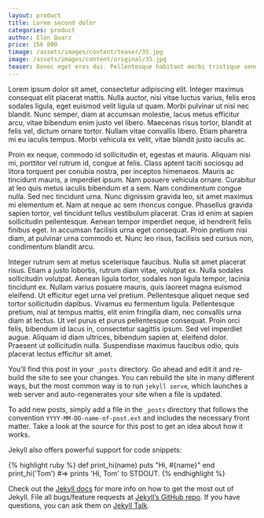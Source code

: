 ```yaml
---
layout: product
title: Lorem second dolor
categories: product
author: Elon Quarz
price: 156 000
timage: /assets/images/content/teaser/35.jpg
image: /assets/images/content/original/35.jpg
teaser: Donec eget eros dui. Pellentesque habitant morbi tristique senectus et netus et malesuada fames ac turpis egestas. Etiam leo felis, blandit eget consectetur vitae, molestie et mauris. Praesent ut venenatis felis, sit amet gravida mi. Nullam finibus ultricies turpis sit amet maximus. Nunc quis lectus leo. Duis a rutrum libero.
---
```

<p>Lorem ipsum dolor sit amet, consectetur adipiscing elit. Integer maximus consequat
elit placerat mattis. Nulla auctor, nisi vitae luctus varius, felis eros sodales
ligula, eget euismod velit ligula ut quam. Morbi pulvinar ut nisi nec blandit.
Nunc semper, diam at accumsan molestie, lacus metus efficitur arcu, vitae bibendum enim
justo vel libero. Maecenas risus tortor, blandit at felis vel, dictum ornare tortor.
Nullam vitae convallis libero. Etiam pharetra mi eu iaculis tempus. Morbi vehicula ex
velit, vitae blandit justo iaculis ac.</p>

<p>Proin ex neque, commodo id sollicitudin et, egestas et mauris. Aliquam nisi mi, porttitor
vel rutrum id, congue at felis. Class aptent taciti sociosqu ad litora torquent per conubia
nostra, per inceptos himenaeos. Mauris ac tincidunt mauris, a imperdiet ipsum.
Nam posuere vehicula ornare. Curabitur at leo quis metus iaculis bibendum et a sem.
Nam condimentum congue nulla. Sed nec tincidunt urna. Nunc dignissim gravida leo, sit
amet maximus mi elementum et. Nam at neque ac sem rhoncus congue. Phasellus gravida
sapien tortor, vel tincidunt tellus vestibulum placerat. Cras id enim at sapien sollicitudin
pellentesque. Aenean tempor imperdiet neque, id hendrerit felis finibus eget. In accumsan
facilisis urna eget consequat. Proin pretium nisi diam, at pulvinar urna commodo et. Nunc
leo risus, facilisis sed cursus non, condimentum blandit arcu.</p>

<p>Integer rutrum sem at metus scelerisque faucibus. Nulla sit amet placerat risus. Etiam a
justo lobortis, rutrum diam vitae, volutpat ex. Nulla sodales sollicitudin volutpat. Aenean
ligula tortor, sodales non ligula tempor, lacinia tincidunt ex. Nullam varius posuere mauris,
quis laoreet magna euismod eleifend. Ut efficitur eget urna vel pretium. Pellentesque aliquet
neque sed tortor sollicitudin dapibus. Vivamus eu fermentum ligula. Pellentesque pretium,
nisl at tempus mattis, elit enim fringilla diam, nec convallis urna diam at lectus. Ut vel
purus et purus pellentesque consequat. Proin orci felis, bibendum id lacus in, consectetur
sagittis ipsum. Sed vel imperdiet augue. Aliquam id diam ultrices, bibendum sapien at, eleifend
dolor. Praesent ut sollicitudin nulla. Suspendisse maximus faucibus odio, quis placerat lectus
efficitur sit amet.</p>

You’ll find this post in your `_posts` directory. Go ahead and edit it and re-build the site to see your changes. You can rebuild the site in many different ways, but the most common way is to run `jekyll serve`, which launches a web server and auto-regenerates your site when a file is updated.

To add new posts, simply add a file in the `_posts` directory that follows the convention `YYYY-MM-DD-name-of-post.ext` and includes the necessary front matter. Take a look at the source for this post to get an idea about how it works.

Jekyll also offers powerful support for code snippets:

{% highlight ruby %}
def print_hi(name)
  puts "Hi, #{name}"
end
print_hi('Tom')
#=> prints 'Hi, Tom' to STDOUT.
{% endhighlight %}

Check out the [Jekyll docs][jekyll-docs] for more info on how to get the most out of Jekyll. File all bugs/feature requests at [Jekyll’s GitHub repo][jekyll-gh]. If you have questions, you can ask them on [Jekyll Talk][jekyll-talk].

[jekyll-docs]: http://jekyllrb.com/docs/home
[jekyll-gh]:   https://github.com/jekyll/jekyll
[jekyll-talk]: https://talk.jekyllrb.com/
